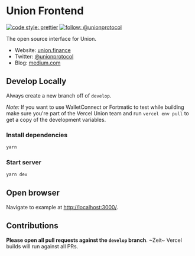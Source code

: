 # Union Frontend

[![code style: prettier](https://img.shields.io/badge/code_style-prettier-ff69b4.svg)](https://github.com/prettier/prettier)
[![follow: @unionprotocol](https://badgen.net/badge/twitter/follow/unionprotocol)](https://twitter.com/unionprotocol)

The open source interface for Union.

- Website: [union.finance](https://union.finance)
- Twitter: [@unionprotocol](https://twitter.com/unionprotocol)
- Blog: [medium.com](https://medium.com/union-finance)

## Develop Locally

Always create a new branch off of `develop`.

_Note:_ If you want to use WalletConnect or Fortmatic to test while building make sure you're part of the Vercel Union team and run `vercel env pull` to get a copy of the development variables.

### Install dependencies

```bash
yarn
```

### Start server

```bash
yarn dev
```

## Open browser

Navigate to example at [http://localhost:3000/](http://localhost:3000/).

## Contributions

**Please open all pull requests against the `develop` branch**. ~Zeit~ Vercel builds will run against all PRs.
